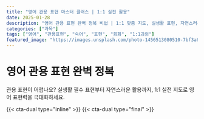```yaml
---
title: "영어 관용 표현 마스터 클래스 | 1:1 실전 활용"
date: 2025-01-28
description: "영어 관용 표현 완벽 정복 비법 | 1:1 맞춤 지도, 실생활 표현, 자연스러운 대화 [2025년]"
categories: ["과목"]
tags: ["영어", "관용표현", "숙어", "표현", "회화", "1:1과외"]
featured_image: "https://images.unsplash.com/photo-1456513080510-7bf3a84b82f8?w=1200&h=630&fit=crop"
---
```


# 영어 관용 표현 완벽 정복

관용 표현이 어렵나요? 실생활 필수 표현부터 자연스러운 활용까지, 1:1 실전 지도로 영어 표현력을 극대화하세요.

{{< cta-dual type="inline" >}}
{{< cta-dual type="final" >}}
